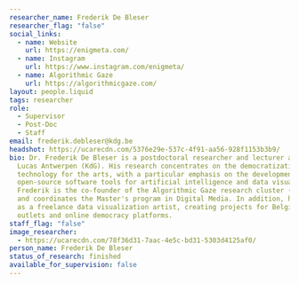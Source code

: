 ```yaml
---
researcher_name: Frederik De Bleser
researcher_flag: "false"
social_links:
  - name: Website
    url: https://enigmeta.com/
  - name: Instagram
    url: https://www.instagram.com/enigmeta/
  - name: Algorithmic Gaze
    url: https://algorithmicgaze.com/
layout: people.liquid
tags: researcher
role:
  - Supervisor
  - Post-Doc
  - Staff
email: frederik.debleser@kdg.be
headshot: https://ucarecdn.com/5376e29e-537c-4f91-aa56-928f1153b3b9/
bio: Dr. Frederik De Bleser is a postdoctoral researcher and lecturer at Sint
  Lucas Antwerpen (KdG). His research concentrates on the democratization of
  technology for the arts, with a particular emphasis on the development of
  open-source software tools for artificial intelligence and data visualization.
  Frederik is the co-founder of the Algorithmic Gaze research cluster (SLARG)
  and coordinates the Master's program in Digital Media. In addition, he works
  as a freelance data visualization artist, creating projects for Belgian news
  outlets and online democracy platforms.
staff_flag: "false"
image_researcher:
  - https://ucarecdn.com/78f36d31-7aac-4e5c-bd31-5303d4125af0/
person_name: Frederik De Bleser
status_of_research: finished
available_for_supervision: false
---
```

